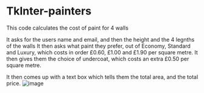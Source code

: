 # TkInter-painters

This code calculates the cost of paint for 4 walls

It asks for the users name and email, and then the height and the 4 legnths of the walls
It then asks what paint they prefer, out of Economy, Standard and Luxury, which costs in order £0.60, £1.00 and £1.90 per square metre.
It then gives them the choice of undercoat, which costs an extra £0.50 per square metre.


It then comes up with a text box which tells them the total area, and the total price.
![image](https://user-images.githubusercontent.com/74416094/111705651-f848d180-8838-11eb-94e9-2b729738efe0.png)
